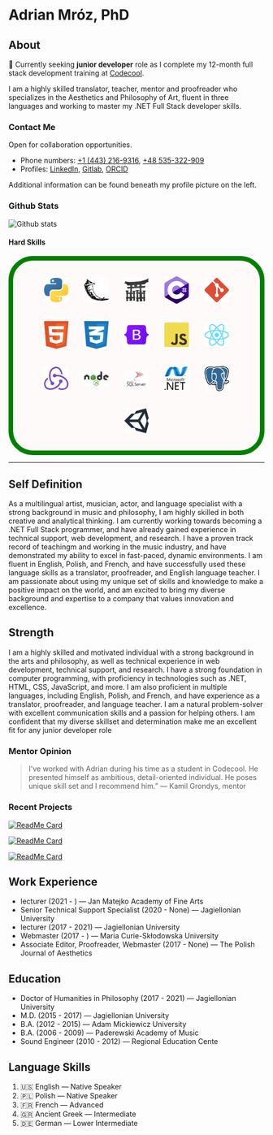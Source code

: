 # Adrian Mróz, PhD 
<!-- ![counter](https://enb6254mo1wkgw.m.pipedream.net) -->

## About

🔭 Currently seeking **junior developer** role as I complete my 12-month full stack development training at [Codecool](https://github.com/CodecoolGlobal).

I am a highly skilled translator, teacher, mentor and proofreader who specializes in the Aesthetics and Philosophy of Art, fluent in three languages and working to master my .NET Full Stack developer skills.

### Contact Me

Open for collaboration opportunities.

- Phone numbers: [+1 (443) 216-9316](tel:+14432169316), [+48 535-322-909](tel:+48535322900)
- Profiles: [LinkedIn](www.linkedin.com/in/abenteuerzeit/), [Gitlab](gitlab.com/abenteuerzeit), [ORCID](https://orcid.org/0000-0001-6813-7490)

Additional information can be found beneath my profile picture on the left.

### Github Stats

![Github stats](https://github-readme-stats.vercel.app/api?username=abenteuerzeit)

#### Hard Skills

<!-- 
![HTML and CSS logos](./assets//images/CSS3_and_HTML5_logos_and_wordmarks.svg "HTML and CSS")
![JavaScript logo](./assets//images/Unofficial_JavaScript_logo_2.svg "JavaScipt")
![Bootstrap logo](./assets//images/Bootstrap_logo.svg "Bootstrap")
![Git logo](./assets//images/Git-logo-orange.svg "git")
![Csharp logo](./assets//images/Logo_C_sharp.svg "C#")
![Microsoft SQL Server logo](./assets//images/microsoft-sql-server-logo.svg "Microsoft SQL Server")
![Dotnet Core logo](./assets//images/NET_Core_Logo.svg ".NET Core")
![Node logo](./assets//images/Node.js_logo.svg "node.js")
![PostgreSQL logo](./assets//images/Postgresql_elephant.svg "PostgreSQL")
![Python3 logo](./assets//images/Python_logo_and_wordmark.svg "Python")
![React native logo](./assets//images/React-icon.svg "react native") 
-->
<div style="display: flex; flex-wrap: wrap; align-items: center; justify-content: center; background-color: snow; border: 1vw solid green; border-radius:5vw; padding: 1.618vw;">
  <figure style="margin: 1.6110vw; text-align: center; position: relative;">
    <img src="./assets/images/logo-python.svg" alt="Python3 logo" style="width:5vw; height: auto;">
    <!-- <figcaption style="text-align:center; font-style: italic; font-size: smaller;">Python</figcaption> -->
  </figure>
  <figure style="margin: 1.6110vw; text-align: center; position: relative;">
    <img src="./assets/images/logo-flask.svg" alt="Flask framework logo" style="width:5vw; height: auto;">
    <!-- <figcaption style="text-align:center; font-style: italic; font-size: smaller;">Flask</figcaption> -->
  </figure>
  <figure style="margin: 1.6110vw; text-align: center; position: relative;">
    <img src="./assets/images/logo-jinja.svg" alt="Jinja logo" style="width:5vw; height: auto;">
    <!-- <figcaption style="text-align:center; font-style: italic; font-size: smaller;">Jinja</figcaption> -->
  </figure>
  <figure style="margin: 1.6110vw; text-align: center; position: relative;">
    <img src="./assets/images/logo-c-sharp.svg" alt="C# logo" style="width:5vw; height: auto;">
    <!-- <figcaption style="text-align:center; font-style: italic; font-size: smaller;">C sharp</figcaption> -->
  </figure>
  <figure style="margin: 1.6110vw; text-align: center; position: relative;">
    <img src="./assets/images/logo-git.svg" alt="Git logo" style="width:5vw; height: auto;">
    <!-- <figcaption style="text-align:center; font-style: italic; font-size: smaller;">git</figcaption> -->
  </figure>
  <figure style="margin: 1.6110vw; text-align: center; position: relative;">
    <img src="./assets/images/logo-html.svg" alt="HTML logo" style="width:5vw; height: auto;">
    <!-- <figcaption style="text-align:center; font-style: italic; font-size: smaller;">HTML</figcaption> -->
  </figure>
  <figure style="margin: 1.6110vw; text-align: center; position: relative;">
    <img src="./assets/images/logo-css.svg" alt="CSS logo" style="width:5vw; height: auto;">
    <!-- <figcaption style="text-align:center; font-style: italic; font-size: smaller;">CSS</figcaption> -->
  </figure>
  <figure style="margin: 1.6110vw; text-align: center; position: relative;">
    <img src="./assets/images/logo-bootstrap.svg" alt="Bootstrap logo" style="width:5vw; height: auto;">
    <!-- <figcaption style="text-align:center; font-style: italic; font-size: smaller;">Bootstrap</figcaption> -->
  </figure>
  <figure style="margin: 1.6110vw; text-align: center; position: relative;">
    <img src="./assets/images/logo-javascript.svg" alt="JavaScript logo" style="width:5vw; height: auto;">
    <!-- <figcaption style="text-align:center; font-style: italic; font-size: smaller;">JavaScript</figcaption> -->
  </figure>
  <figure style="margin: 1.6110vw; text-align: center; position: relative;">
    <img src="./assets/images/logo-react-native.svg" alt="React native logo" style="width:5vw; height: auto;"">
    <!-- <figcaption style="text-align:center; font-style: italic; font-size: smaller;">React Native</figcaption> -->
  </figure>
  <figure style="margin: 1.6110vw; text-align: center; position: relative;">
    <img src="./assets/images/logo-redux.svg" alt="Redux logo" style="width:5vw; height: auto;"">
    <!-- <figcaption style="text-align:center; font-style: italic; font-size: smaller;">Redux</figcaption> -->
  </figure>
  <figure style="margin: 1.6110vw; text-align: center; position: relative;">
    <img src="./assets/images/logo-node.svg" alt="Node logo" style="width:5vw; height: auto;"">
    <!-- <figcaption style="text-align:center; font-style: italic; font-size: smaller;">Node</figcaption> -->
  </figure>
  <figure style="margin: 1.6110vw; text-align: center; position: relative;">
    <img src="./assets/images/logo-ms-sql.svg" alt="Microsoft SQL Server logo" style="width:5vw; height: auto;">
    <!-- <figcaption style="text-align:center; font-style: italic; font-size: smaller;">SQL Server</figcaption> -->
  </figure>
  <figure style="margin: 1.6110vw; text-align: center; position: relative;">
    <img src="./assets/images/logo-dotnet.svg" alt=".NET Core logo" style="width:5vw; height: auto;"">
    <!-- <figcaption style="text-align:center; font-style: italic; font-size: smaller;">.NET Core</figcaption> -->
  </figure>
  <figure style="margin: 1.6110vw; text-align: center; position: relative;">
    <img src="./assets/images/logo-postgresql_elephant.svg" alt="PostgreSQL logo" style="width:5vw; height: auto;"">
    <!-- <figcaption style="text-align:center; font-style: italic; font-size: smaller;">PostgreSQL</figcaption> -->
  </figure>
  <figure style="margin: 1.6110vw; text-align: center; position: relative;">
    <img src="./assets/images/logo-unity.svg" alt="Unity logo" style="width:5vw; height: auto;"">
    <!-- <figcaption style="text-align:center; font-style: italic; font-size: smaller;">Unity</figcaption> -->
  </figure>
</div>

***

## Self Definition

As a multilingual artist, musician, actor, and language specialist with a strong background in music and philosophy, I am highly skilled in both creative and analytical thinking. I am currently working towards becoming a .NET Full Stack programmer, and have already gained experience in technical support, web development, and research. I have a proven track record of teachingm and working in the music industry, and have demonstrated my ability to excel in fast-paced, dynamic environments. I am fluent in English, Polish, and French, and have successfully used these language skills as a translator, proofreader, and English language teacher. I am passionate about using my unique set of skills and knowledge to make a positive impact on the world, and am excited to bring my diverse background and expertise to a company that values innovation and excellence.

## Strength

I am a highly skilled and motivated individual with a strong background in the arts and philosophy, as well as technical experience in web development, technical support, and research. I have a strong foundation in computer programming, with proficiency in technologies such as .NET, HTML, CSS, JavaScript, and more. I am also proficient in multiple languages, including English, Polish, and French, and have experience as a translator, proofreader, and language teacher. I am a natural problem-solver with excellent communication skills and a passion for helping others. I am confident that my diverse skillset and determination make me an excellent fit for any junior developer role

### Mentor Opinion

> I've worked with Adrian during his time as a student in Codecool. He presented himself as ambitious, detail-oriented individual. He poses unique skill set and I recommend him.”
> — Kamil Grondys, mentor

### Recent Projects

[![ReadMe Card](https://github-readme-stats.vercel.app/api/pin/?username=abenteuerzeit&repo=autocomplete)](https://github.com/abenteuerzeit/autocomplete.git)

[![ReadMe Card](https://github-readme-stats.vercel.app/api/pin/?username=abenteuerzeit&repo=memory-game)](https://github.com/abenteuerzeit/memory-game.git)

[![ReadMe Card](https://github-readme-stats.vercel.app/api/pin/?username=abenteuerzeit&repo=ask-mate)](https://github.com/abenteuerzeit/ask-mate.git)



## Work Experience

- lecturer (2021 - ) — Jan Matejko Academy of Fine Arts 
- Senior Technical Support Specialist (2020 - None) — Jagiellonian University 
- lecturer (2017 - 2021) — Jagiellonian University 
- Webmaster (2017 - ) — Maria Curie-Skłodowska University 
- Associate Editor, Proofreader, Webmaster (2017 - None) — The Polish Journal of
Aesthetics

## Education

- Doctor of Humanities in Philosophy (2017 - 2021) — Jagiellonian University 
- M.D. (2015 - 2017) — Jagiellonian University 
- B.A. (2012 - 2015) — Adam Mickiewicz University 
- B.A. (2006 - 2009) — Paderewski Academy of Music 
- Sound Engineer (2010 - 2012) — Regional Education Cente

## Language Skills

1. &#127482;&#127480; English — Native Speaker
2. &#127477;&#127473; Polish — Native Speaker
3. &#127467;&#127479; French — Advanced
4. &#127468;&#127479; Ancient Greek — Intermediate
5. &#127465;&#127466; German — Lower Intermediate

<!--
**abenteuerzeit/abenteuerzeit** is a ✨ _special_ ✨ repository because its `README.md` (this file) appears on your GitHub profile.

Here are some ideas to get you started:

- 🔭 I’m currently working on ...
- 🌱 I’m currently learning ...
- 👯 I’m looking to collaborate on ...
- 🤔 I’m looking for help with ...
- 💬 Ask me about ...
- 📫 How to reach me: ...
- 😄 Pronouns: ...
- ⚡ Fun fact: ...
-->
